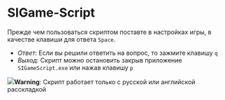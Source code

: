 # SIGame-Script

Прежде чем пользоваться скриптом поставте в настройках игры, в качестве клавиши для ответа `Space`.

- *Ответ*: Если вы решили ответить на вопрос, то зажмите клавишу `q`
- *Выход*: Скрипт можно остановить закрыв приложение `SIGameScript.exe` или нажав клавишу `p`

![](https://img.icons8.com/emoji/14/undefined/warning-emoji.png)**Warning**: Скрипт работает только c русской или английской расскладкой
